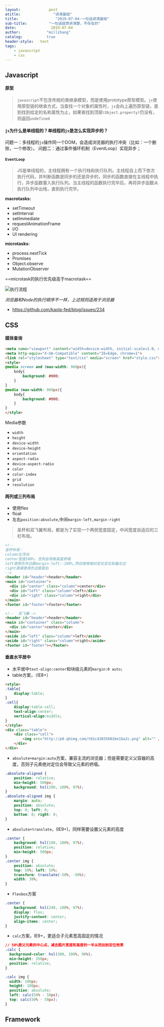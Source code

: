 ```yaml
---
layout:             post
atitle:               "讲清基础"
title:                 "2019-07-04-一句话讲清基础"
sub-title:          "一句话就想讲清楚，不存在的"
date:                2019-07-04
author:            "millzhang"
catalog:           true
header-style:   text
tags:
    - javascript
    - css
---
```


## Javascript

#### 原型

> `javascript`不包含传统的类继承模型，而是使用prototype原型模型。`js`使用原型链的继承方式，当查找一个对象的属性时，`js`会向上遍历原型链，直到找到给定的名称属性为止，如果查找到顶部`(Object.property)`仍没有，则返回`undefined`

#### `js`为什么是单线程的？单线程的`js`是怎么实现异步的？

问题一：多线程的`js`操作同一个DOM，会造成浏览器的执行冲突（比如：一个删除，一个修改）。
问题二：通过事件循环机制（EventLoop）实现异步；

#### `EventLoop`

> JS是单线程的，主线程拥有一个执行栈和执行队列。主线程自上而下依次执行代码，并判断函数是同步的还是异步的，同步的函数直接在主线程中执行，异步函数塞入执行队列。当主线程的函数执行完毕后，再将异步函数从执行队列中出栈，直到执行完毕。

**macrotasks:**
 - setTimeout 
 - setInterval 
 - setImmediate 
 - requestAnimationFrame
 - I/O
 - UI rendering
 
**microtasks:**
 - process.nextTick 
 - Promises 
 - Object.observe 
 - MutationObserver

==microtask的执行优先级高于macrotask==

![执行流程](http://pt2rm5f05.bkt.clouddn.com/story20197/cc25765bc052d6ff9439ef97a9da17bc.png)

*浏览器和Node的执行顺序不一样，上述规则适用于浏览器*
- https://github.com/kaola-fed/blog/issues/234

## CSS

#### 媒体查询

```html
<meta name="viewport" content="width=device-width, initial-scale=1.0, maximum-scale=1.0, user-scalable=no">
<meta http-equiv="X-UA-Compatible" content="IE=Edge，chrome=1">
<link rel="stylesheet" type="text/css" media="screen" href="style.css">
<style>
@media screen and (max-width: 960px){
    body{
        background: #000;
    }
}
@media (max-width: 960px){
    body{
        background: #000;
    }
}
</style>
```
Media参数

- `width`
- `height`
- `device-width`
- `device-height`
- `orientation`
- `aspect-radio`
- `device-aspect-radio`
- `color`
- `color-index`
- `grid`
- `resolution`


#### 两列或三列布局

- 使用flex
- float
- 左右`position:absolute`,中间`margin-left,margin-right`

> 圣杯和双飞翼布局，都是为了实现一个两侧宽度固定，中间宽度自适应的三栏布局。

```html
<!-- 
圣杯布局：
column左浮动
center宽度100%，否则会导致高度坍塌
left使用负外边距margin-left:-100%,然后使用相对定位定位到最左边
right直接使用负边距居右
-->
<header id="header">header</header>
<main id="container">
  <div id="center" class="column">center</div>
  <div id="left" class="column">left</div>
  <div id="right" class="column">right</div>
</main>
<footer id="footer">footer</footer>

<!--  双飞翼-->
<header id="header">header</header>
<main id="container" class="column">
  <div id="center">center</div>
</main>
<aside id="left" class="column">left</aside>
<aside id="right" class="column">right</aside>
<footer id="footer"></footer>
```

#### 垂直水平居中

- 水平居中`text-align:center`和块级元素的`margin:0 auto;`
- table方案，（IE8+）

```html
<style>
.table{
	display:table;
}
.cell{
	display:table-cell;
	text-align:center;
	vertical-align:middle;
}
</style>
<div class="table">
	<div class="cell">
		<img src="http://p0.qhimg.com/t01c430356016e16a2c.png" alt="" />
	</div>
</div>
```

- `absolute+margin:auto`方案，兼容主流的浏览器；但是需要定义父容器的高度，否则子元素绝对定位会导致父元素的坍塌。

```css
.absolute-aligned {
    position: relative;
    min-height: 500px;
    background: hsl(200, 100%, 97%);
}
.absolute-aligned img {
    margin: auto;
    position: absolute;
    top: 0; left: 0;
    bottom: 0; right: 0;
}
```

- `absolute+translate`，(IE9+)，同样需要设置父元素的高度

```css
.center {
    background: hsl(180, 100%, 97%);
    position: relative;
    min-height: 500px;
}
.center img {
    position: absolute;
    top: 50%; left: 50%;
    transform: translate(-50%, -50%);
    width: 30%; 
}
```

- `Flexbox`方案

```css
.center { 
    background: hsl(240, 100%, 97%);
    display: flex;
    justify-content: center;
    align-items: center;
}
```

-  `calc`方案，IE9+，更适合子元素宽高固定的情况

```css
// 50%是父元素的中心点，减去图片宽度和高度的一半从而达到定位效果
.calc {
  background-color: hsl(300, 100%, 90%);
  min-height: 350px;
  position: relative;
}

.calc img {
  width: 100px;
  height: 100px;
  position: absolute;
  left: calc(50% - 50px);
  top: calc(50% - 50px);
}

```

## Framework
